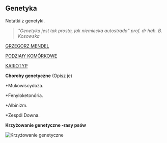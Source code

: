 ## Genetyka

Notatki z genetyki.

>*"Genetyka jest tak prosta, jak niemiecka autostrada" prof. dr hab. B. Kosowska*

[GRZEGORZ MENDEL](http://pl.wikipedia.org/wiki/Gregor_Mendel)

[PODZIAłY KOMÓRKOWE](http://www.biologia_ek.republika.pl/podzialy_komorkowe.html)

[KARIOTYP](http://pl.wikipedia.org/wiki/Kariotyp)

**Choroby genetyczne** (Opisz je)

*Mukowiscydoza.

*Fenyloketonória.

*Albinizm.

*Zespól Downa.

**Krzyżowanie genetyczne -rasy psów**

![Krzyżowanie genetyczne](http://pu.i.wp.pl/k,MzczMTM2OTIsNjU4NDkz,f,b.jpg)










